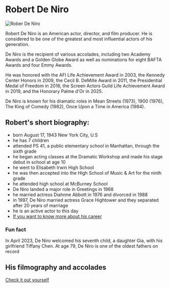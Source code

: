 # Robert De Niro

![Rober De Niro](https://image.tmdb.org/t/p/w500/cT8htcckIuyI1Lqwt1CvD02ynTh.jpg)

Robert De Niro is an American actor, director, and film producer. He is considered to be one of the greatest and most influential actors of his generation.

De Niro is the recipient of various accolades, including two Academy Awards and a Golden Globe Award as well as nominations for eight BAFTA Awards and four Emmy Awards.

He was honored with the AFI Life Achievement Award in 2003, the Kennedy Center Honors in 2009, the Cecil B. DeMille Award in 2011, the Presidential Medal of Freedom in 2016, the Screen Actors Guild Life Achievement Award in 2019, and the Honorary Palme d'Or in 2025.

De Niro is known for his dramatic roles in Mean Streets (1973), 1900 (1976), The King of Comedy (1982), Once Upon a Time in America (1984).

## Robert's short biography:
* born August 17, 1943 New York City, U.S
* he has 7 children
* attended PS 41, a public elementary school in Manhattan, through the sixth grade
* he began acting classes at the Dramatic Workshop and made his stage debut in school at age 10
* he went to Elisabeth Irwin High School
* he was then accepted into the High School of Music & Art for the ninth grade
* he attended high school at McBurney School
* De Niro landed a major role in Greetings in 1968
* he married actress Diahnne Abbott in 1976 and divorced in 1988
* in 1997, De Niro married actress Grace Hightower and they separated after 20 years of marriage
* he is an active actor to this day
* [If you want to know more about his career](https://en.wikipedia.org/wiki/Robert_De_Niro#Career)

### Fun fact 
In April 2023, De Niro welcomed his seventh child, a daughter Gia, with his girlfriend Tiffany Chen. At age 79, De Niro is one of the oldest fathers on record

## His filmography and accolades
[Check it out yourself](https://en.wikipedia.org/wiki/Robert_De_Niro#Filmography_and_accolades)


